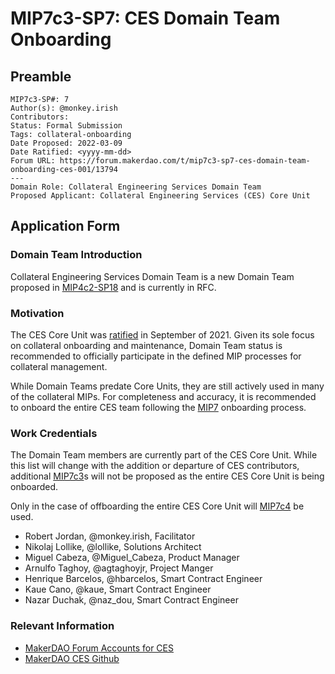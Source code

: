 # MIP7c3-SP7: CES Domain Team Onboarding

## Preamble

```
MIP7c3-SP#: 7
Author(s): @monkey.irish
Contributors:
Status: Formal Submission
Tags: collateral-onboarding
Date Proposed: 2022-03-09
Date Ratified: <yyyy-mm-dd>
Forum URL: https://forum.makerdao.com/t/mip7c3-sp7-ces-domain-team-onboarding-ces-001/13794
---
Domain Role: Collateral Engineering Services Domain Team
Proposed Applicant: Collateral Engineering Services (CES) Core Unit
```

## Application Form

### Domain Team Introduction

Collateral Engineering Services Domain Team is a new Domain Team proposed in [MIP4c2-SP18](https://forum.makerdao.com/t/mip4c2-sp18-mip7-amendments/13788) and is currently in RFC.

### Motivation

The CES Core Unit was [ratified](https://vote.makerdao.com/polling/QmbM8u7Q?network=mainnet#vote-breakdown) in September of 2021. Given its sole focus on collateral onboarding and maintenance, Domain Team status is recommended to officially participate in the defined MIP processes for collateral management.

While Domain Teams predate Core Units, they are still actively used in many of the collateral MIPs. For completeness and accuracy, it is recommended to onboard the entire CES team following the [MIP7](https://mips.makerdao.com/mips/details/MIP7) onboarding process.

### Work Credentials

The Domain Team members are currently part of the CES Core Unit. While this list will change with the addition or departure of CES contributors, additional [MIP7c3](https://mips.makerdao.com/mips/details/MIP7#MIP7c3)s will not be proposed as the entire CES Core Unit is being onboarded.

Only in the case of offboarding the entire CES Core Unit will [MIP7c4](https://mips.makerdao.com/mips/details/MIP7#MIP7c4) be used.

-   Robert Jordan, @monkey.irish, Facilitator
-   Nikolaj Lollike, @lollike, Solutions Architect
-   Miguel Cabeza, @Miguel_Cabeza, Product Manager
-   Arnulfo Taghoy, @agtaghoyjr, Project Manger
-   Henrique Barcelos, @hbarcelos, Smart Contract Engineer
-   Kaue Cano, @kaue, Smart Contract Engineer
-   Nazar Duchak, @naz_dou, Smart Contract Engineer

### Relevant Information

- [MakerDAO Forum Accounts for CES](https://forum.makerdao.com/g/collateral-core-unit)
- [MakerDAO CES Github](https://github.com/clio-finance)
